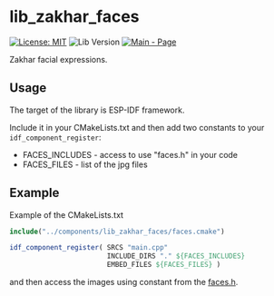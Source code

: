 # lib_zakhar_faces

[![License: MIT](https://img.shields.io/badge/License-MIT-yellow.svg)](https://opensource.org/licenses/MIT) ![Lib Version](https://img.shields.io/badge/Version-2-green.svg) [![Main - Page](https://img.shields.io/badge/Project-Zakhar%20the%20Robot-yellow)](https://github.com/Zakhar-the-Robot "See project sources on Github")

Zakhar facial expressions.

## Usage

The target of the library is ESP-IDF framework.

Include it in your CMakeLists.txt and then add two constants to your `idf_component_register`:

- FACES_INCLUDES - access to use "faces.h" in your code
- FACES_FILES - list of the jpg files

## Example

Example of the CMakeLists.txt

```cmake
include("../components/lib_zakhar_faces/faces.cmake")

idf_component_register( SRCS "main.cpp" 
                        INCLUDE_DIRS "." ${FACES_INCLUDES}
                        EMBED_FILES ${FACES_FILES} )
```

and then access the images using constant from the [faces.h](include/faces.h).

